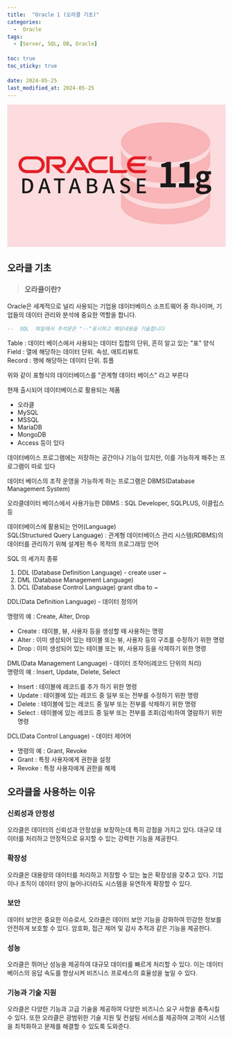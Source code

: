 ```yaml
---
title:  "Oracle 1 (오라클 기초)"
categories:
  -  Oracle
tags:
  - [Server, SQL, DB, Oracle]

toc: true
toc_sticky: true

date: 2024-05-25
last_modified_at: 2024-05-25
---
```


![oracle.png](/assets/images/oracle.png)

## 오라클 기초

> ### 오라클이란?

Oracle은 세계적으로 널리 사용되는 기업용 데이터베이스 소프트웨어 중 하나이며, 기업들의 데이터 관리와 분석에 중요한 역할을 합니다.

```sql
--  SQL  파일에서 주석문은 "--"표시하고 해당내용을 기술합니다
```

Table : 데이터 베이스에서 사용되는 데이터 집합의 단위, 흔히 알고 있는 "표" 양식<br>
Field : 열에 해당하는 데이터 단위. 속성, 애트리뷰트<br>
Record : 행에 해당하는 데이터 단위. 튜플

위와 같이 표형식의 데이터베이스를 "관계형 데이터 베이스" 라고 부른다

현재 출시되어 데이터베이스로 활용되는 제품

- 오라클
- MySQL
- MSSQL
- MariaDB
- MongoDB
- Access 등이 있다

데이터베이스 프로그램에는 저장하는 공간이나 기능이 있지만, 이를 가능하게 해주는 프로그램이 따로 있다

데이터 베이스의 조작 운영을 가능하게 하는 프로그램은 DBMS(Database Management System)

오라클데이터 베이스에서 사용가능한 DBMS : SQL Developer, SQLPLUS, 이클립스 등

데이터베이스에 활용되는 언어(Language)<br>
SQL(Structured Query Language) : 관계형 데이터베이스 관리 시스템(RDBMS)의 데이터를 관리하기 위해 설계된 특수 목적의 프로그래밍 언어

SQL 의 세가지 종류<br>

1. DDL (Database Definition Language) - create user ~
2. DML (Database Management Language)
3. DCL (Database Control Language) grant dba to ~

DDL(Data Definition Language) - 데이터 정의어

명령의 예 : Create, Alter, Drop

- Create : 테이블, 뷰, 사용자 등을 생성할 때 사용하는 명령
- Alter : 이미 생성되어 있는 테이블 또는 뷰, 사용자 등의 구조를 수정하기 위한 명령
- Drop : 이미 생성되어 있는 테이블 또는 뷰, 사용자 등을 삭제하기 위한 명령

DML(Data Management Language) - 데이터 조작어(레코드 단위의 처리)<br>
명령의 예 : Insert, Update, Delete, Select

- Insert : 테이블에 레코드를 추가 하기 위한 명령
- Update : 테이블에 있는 레코드 중 일부 또는 전부를 수정하기 위한 명령
- Delete : 테이블에 있는 레코드 중 일부 또는 전부를 삭제하기 위한 명령
- Select : 테이블에 있는 레코드 중 일부 또는 전부를 조회(검색)하여 열람하기 위한 명령

DCL(Data Control Language) - 데이터 제어어
- 명령의 예 : Grant, Revoke
- Grant : 특정 사용자에게 권한을 설정
- Revoke : 특정 사용자에게 권한을 해제

## 오라클을 사용하는 이유

### 신뢰성과 안정성 
오라클은 데이터의 신뢰성과 안정성을 보장하는데 특히 강점을 가지고 있다. 대규모 데이터를 처리하고 안정적으로 유지할 수 있는 강력한 기능을 제공한다.

### 확장성 
오라클은 대용량의 데이터를 처리하고 저장할 수 있는 높은 확장성을 갖추고 있다. 기업이나 조직이 데이터 양이 늘어나더라도 시스템을 유연하게 확장할 수 있다.

### 보안
데이터 보안은 중요한 이슈로서, 오라클은 데이터 보안 기능을 강화하여 민감한 정보를 안전하게 보호할 수 있다. 암호화, 접근 제어 및 감사 추적과 같은 기능을 제공한다.

### 성능 
오라클은 뛰어난 성능을 제공하여 대규모 데이터를 빠르게 처리할 수 있다. 이는 데이터베이스의 응답 속도를 향상시켜 비즈니스 프로세스의 효율성을 높일 수 있다.

### 기능과 기술 지원
오라클은 다양한 기능과 고급 기술을 제공하여 다양한 비즈니스 요구 사항을 충족시킬 수 있다. 또한 오라클은 광범위한 기술 지원 및 컨설팅 서비스를 제공하여 고객이 시스템을 최적화하고 문제를 해결할 수 있도록 도와준다.









